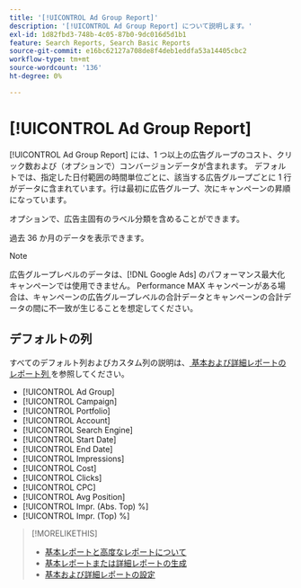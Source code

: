 ```yaml
---
title: '[!UICONTROL Ad Group Report]'
description: '[!UICONTROL Ad Group Report] について説明します。'
exl-id: 1d82fbd3-748b-4c05-87b0-9dc016d5d1b1
feature: Search Reports, Search Basic Reports
source-git-commit: e16bc62127a708de8f4deb1eddfa53a14405cbc2
workflow-type: tm+mt
source-wordcount: '136'
ht-degree: 0%

---
```


# [!UICONTROL Ad Group Report]

[!UICONTROL Ad Group Report] には、1 つ以上の広告グループのコスト、クリック数および（オプションで）コンバージョンデータが含まれます。 デフォルトでは、指定した日付範囲の時間単位ごとに、該当する広告グループごとに 1 行がデータに含まれています。行は最初に広告グループ、次にキャンペーンの昇順になっています。

オプションで、広告主固有のラベル分類を含めることができます。

過去 36 か月のデータを表示できます。

>[!NOTE]
>
>広告グループレベルのデータは、[!DNL Google Ads] のパフォーマンス最大化キャンペーンでは使用できません。 Performance MAX キャンペーンがある場合は、キャンペーンの広告グループレベルの合計データとキャンペーンの合計データの間に不一致が生じることを想定してください。

## デフォルトの列

すべてのデフォルト列およびカスタム列の説明は、[ 基本および詳細レポートのレポート列 ](basic-advanced-report-columns.md) を参照してください。

* [!UICONTROL Ad Group]
* [!UICONTROL Campaign]
* [!UICONTROL Portfolio]
* [!UICONTROL Account]
* [!UICONTROL Search Engine]
* [!UICONTROL Start Date]
* [!UICONTROL End Date]
* [!UICONTROL Impressions]
* [!UICONTROL Cost]
* [!UICONTROL Clicks]
* [!UICONTROL CPC]
* [!UICONTROL Avg Position]
* [!UICONTROL Impr. (Abs. Top) %]
* [!UICONTROL Impr. (Top) %]

>[!MORELIKETHIS]
>
>* [ 基本レポートと高度なレポートについて ](basic-advanced-report-about.md)
>* [ 基本レポートまたは詳細レポートの生成 ](basic-advanced-report-generate.md)
>* [ 基本および詳細レポートの設定 ](basic-advanced-report-settings.md)
